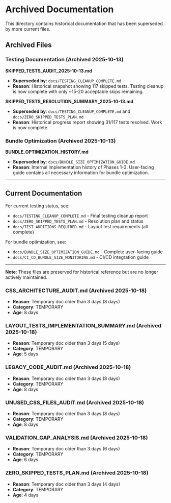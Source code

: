 # Archived Documentation

This directory contains historical documentation that has been superseded by more current files.

## Archived Files

### Testing Documentation (Archived 2025-10-13)

**SKIPPED_TESTS_AUDIT_2025-10-13.md**
- **Superseded by**: `docs/TESTING_CLEANUP_COMPLETE.md`
- **Reason**: Historical snapshot showing 117 skipped tests. Testing cleanup is now complete with only ~15-20 acceptable skips remaining.

**SKIPPED_TESTS_RESOLUTION_SUMMARY_2025-10-13.md**
- **Superseded by**: `docs/TESTING_CLEANUP_COMPLETE.md` and `docs/ZERO_SKIPPED_TESTS_PLAN.md`
- **Reason**: Historical progress report showing 31/117 tests resolved. Work is now complete.

### Bundle Optimization (Archived 2025-10-13)

**BUNDLE_OPTIMIZATION_HISTORY.md**
- **Superseded by**: `docs/BUNDLE_SIZE_OPTIMIZATION_GUIDE.md`
- **Reason**: Internal implementation history of Phases 1-3. User-facing guide contains all necessary information for bundle optimization.

---

## Current Documentation

For current testing status, see:
- `docs/TESTING_CLEANUP_COMPLETE.md` - Final testing cleanup report
- `docs/ZERO_SKIPPED_TESTS_PLAN.md` - Resolution plan and status
- `docs/TEST_ADDITIONS_REQUIRED.md` - Layout test requirements (all complete)

For bundle optimization, see:
- `docs/BUNDLE_SIZE_OPTIMIZATION_GUIDE.md` - Complete user-facing guide
- `docs/CI_CD_BUNDLE_SIZE_MONITORING.md` - CI/CD integration guide

---

**Note**: These files are preserved for historical reference but are no longer actively maintained.

### CSS_ARCHITECTURE_AUDIT.md (Archived 2025-10-18)
- **Reason**: Temporary doc older than 3 days (8 days)
- **Category**: TEMPORARY
- **Age**: 8 days

### LAYOUT_TESTS_IMPLEMENTATION_SUMMARY.md (Archived 2025-10-18)
- **Reason**: Temporary doc older than 3 days (5 days)
- **Category**: TEMPORARY
- **Age**: 5 days

### LEGACY_CODE_AUDIT.md (Archived 2025-10-18)
- **Reason**: Temporary doc older than 3 days (8 days)
- **Category**: TEMPORARY
- **Age**: 8 days

### UNUSED_CSS_FILES_AUDIT.md (Archived 2025-10-18)
- **Reason**: Temporary doc older than 3 days (8 days)
- **Category**: TEMPORARY
- **Age**: 8 days

### VALIDATION_GAP_ANALYSIS.md (Archived 2025-10-18)
- **Reason**: Temporary doc older than 3 days (6 days)
- **Category**: TEMPORARY
- **Age**: 6 days

### ZERO_SKIPPED_TESTS_PLAN.md (Archived 2025-10-18)
- **Reason**: Temporary doc older than 3 days (4 days)
- **Category**: TEMPORARY
- **Age**: 4 days

